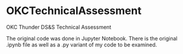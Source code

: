 # OKCTechnicalAssessment
OKC Thunder DS&amp;S Technical Assessment

The original code was done in Jupyter Notebook. There is the original .ipynb file as well as a .py variant of my code to be examined.
